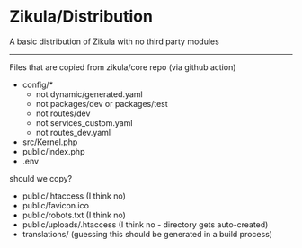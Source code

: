 # Zikula/Distribution

A basic distribution of Zikula with no third party modules

----

Files that are copied from zikula/core repo (via github action)
 - config/*
   - not dynamic/generated.yaml
   - not packages/dev or packages/test
   - not routes/dev
   - not services_custom.yaml
   - not routes_dev.yaml
 - src/Kernel.php
 - public/index.php
 - .env

should we copy?
 - public/.htaccess (I think no)
 - public/favicon.ico
 - public/robots.txt (I think no)
 - public/uploads/.htaccess (I think no - directory gets auto-created)
 - translations/ (guessing this should be generated in a build process)

